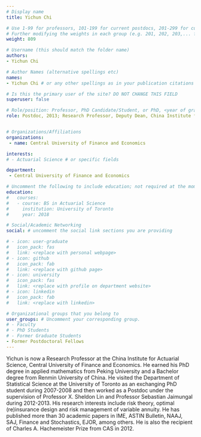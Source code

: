 ```yaml
---
# Display name
title: Yichun Chi

# Use 1-99 for professors, 101-199 for current postdocs, 201-299 for current phds, 301-399 for current masters, 401-499 for current undergrads, 801-809 for alum postdocs, 811-849 for alum phds, 851-899 for alum masters, and 901-999 for alum undergrads
# Further modifying the weights in each group (e.g. 201, 202, 203,... for current phds) allows customized ordering (e.g. new students first)
weight: 809

# Username (this should match the folder name)
authors:
- Yichun Chi

# Author Names (alternative spellings etc)
names:
- Yichun Chi # or any other spellings as in your publication citations

# Is this the primary user of the site? DO NOT CHANGE THIS FIELD
superuser: false

# Role/position: Professor, PhD Candidate/Student, or PhD, <year of graduation>
role: Postdoc, 2013; Research Professor, Deputy Dean, China Institute for Actuarial Science


# Organizations/Affiliations
organizations:
 - name: Central University of Finance and Economics

interests:
# - Actuarial Science # or specific fields

department:
 - Central University of Finance and Economics

# Uncomment the following to include education; not required at the moment.
education:
#   courses:
#   - course: BS in Actuarial Science
#     institution: University of Toronto
#     year: 2018

# Social/Academic Networking
social: # uncomment the social link sections you are providing

# - icon: user-graduate
#   icon_pack: fas
#   link: <replace with personal webpage>
# - icon: github
#   icon_pack: fab
#   link: <replace with github page>
# - icon: university
#   icon_pack: fas
#   link: <replace with profile on department website>
# - icon: linkedin
#   icon_pack: fab
#   link: <replace with linkedin>

# Organizational groups that you belong to
user_groups: # Uncomment your corresponding group.
# - Faculty
# - PhD Students
# - Former Graduate Students
- Former Postdoctoral Fellows
---
```


Yichun is now a Research Professor at the China Institute for Actuarial Science, Central University of Finance and Economics. He earned his PhD degree in applied mathematics from Peking University and a Bachelor degree from Renmin University of China. He visited the Department of Statistical Science at the University of Toronto as an exchanging PhD student during 2007-2008 and then worked as a Postdoc under the supervision of Professor X. Sheldon Lin and Professor Sebastian Jaimungal during 2012-2013. His research interests include risk theory, optimal (re)insurance design and risk management of variable annuity.  He has published more than 30 academic papers in IME, ASTIN Bulletin, NAAJ, SAJ, Finance and Stochastics, EJOR, among others. He is also the recipient of Charles A. Hachemeister Prize from CAS in 2012.